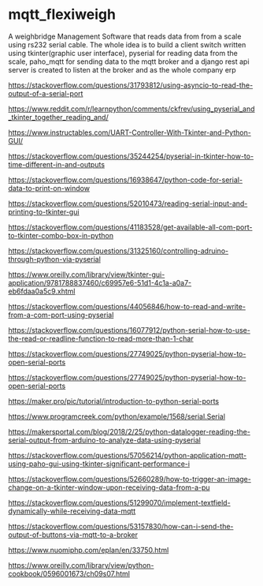 # mqtt_flexiweigh

A weighbridge Management Software that reads data from from a scale using rs232 serial cable.
The whole idea is to build a client switch written using tkinter(graphic user interface), pyserial 
for reading data from the scale, paho_mqtt for sending data to the mqtt broker and a django rest api 
server is created to listen at the broker and as the whole company erp

https://stackoverflow.com/questions/31793812/using-asyncio-to-read-the-output-of-a-serial-port

https://www.reddit.com/r/learnpython/comments/ckfrev/using_pyserial_and_tkinter_together_reading_and/

https://www.instructables.com/UART-Controller-With-Tkinter-and-Python-GUI/

https://stackoverflow.com/questions/35244254/pyserial-in-tkinter-how-to-time-different-in-and-outputs

https://stackoverflow.com/questions/16938647/python-code-for-serial-data-to-print-on-window

https://stackoverflow.com/questions/52010473/reading-serial-input-and-printing-to-tkinter-gui

https://stackoverflow.com/questions/41183528/get-available-all-com-port-to-tkinter-combo-box-in-python


https://stackoverflow.com/questions/31325160/controlling-adruino-through-python-via-pyserial

https://www.oreilly.com/library/view/tkinter-gui-application/9781788837460/c69957e6-51d1-4c1a-a0a7-eb6fdaa0a5c9.xhtml

https://stackoverflow.com/questions/44056846/how-to-read-and-write-from-a-com-port-using-pyserial


https://stackoverflow.com/questions/16077912/python-serial-how-to-use-the-read-or-readline-function-to-read-more-than-1-char

https://stackoverflow.com/questions/27749025/python-pyserial-how-to-open-serial-ports


https://stackoverflow.com/questions/27749025/python-pyserial-how-to-open-serial-ports

https://maker.pro/pic/tutorial/introduction-to-python-serial-ports

https://www.programcreek.com/python/example/1568/serial.Serial


https://makersportal.com/blog/2018/2/25/python-datalogger-reading-the-serial-output-from-arduino-to-analyze-data-using-pyserial

https://stackoverflow.com/questions/57056214/python-application-mqtt-using-paho-gui-using-tkinter-significant-performance-i


https://stackoverflow.com/questions/52660289/how-to-trigger-an-image-change-on-a-tkinter-window-upon-receiving-data-from-a-pu


https://stackoverflow.com/questions/51299070/implement-textfield-dynamically-while-receiving-data-mqtt


https://stackoverflow.com/questions/53157830/how-can-i-send-the-output-of-buttons-via-mqtt-to-a-broker


https://www.nuomiphp.com/eplan/en/33750.html


https://www.oreilly.com/library/view/python-cookbook/0596001673/ch09s07.html


